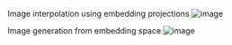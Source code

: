 Image interpolation using embedding projections
![image](https://user-images.githubusercontent.com/85485132/145687749-e049a772-c7d5-40b3-aa29-5c38ad6b2171.png)

Image generation from embedding space
![image](https://user-images.githubusercontent.com/85485132/145687756-e7ca9c90-7ff1-40d7-bbde-5c0194164637.png)
